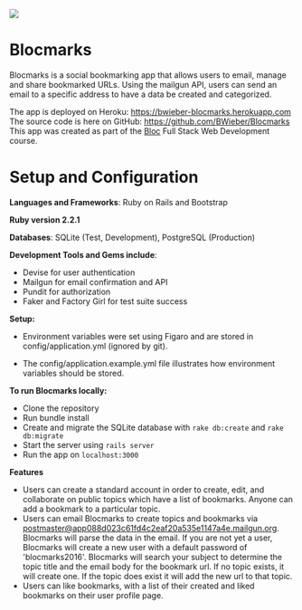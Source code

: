 ![](https://travis-ci.org/BWieber/Blocmarks.svg?branch=master)

# Blocmarks

Blocmarks is a social bookmarking app that allows users to email, manage and share bookmarked URLs. Using the mailgun API, users can send an email to a specific address to have a data be created and categorized.

The app is deployed on Heroku: https://bwieber-blocmarks.herokuapp.com
The source code is here on GitHub: https://github.com/BWieber/Blocmarks
This app was created as part of the [Bloc](www.bloc.io) Full Stack Web Development course.

# Setup and Configuration

**Languages and Frameworks**: Ruby on Rails and Bootstrap

**Ruby version 2.2.1**

**Databases**: SQLite (Test, Development), PostgreSQL (Production)

**Development Tools and Gems include**:

+ Devise for user authentication
+ Mailgun for email confirmation and API
+ Pundit for authorization
+ Faker and Factory Girl for test suite success

**Setup:**

+ Environment variables were set using Figaro and are stored in config/application.yml (ignored by git).

+ The config/application.example.yml file illustrates how environment variables should be stored.

**To run Blocmarks locally:**

+ Clone the repository
+ Run bundle install
+ Create and migrate the SQLite database with `rake db:create` and `rake db:migrate`
+ Start the server using `rails server`
+ Run the app on `localhost:3000`

**Features**

+ Users can create a standard account in order to create, edit, and collaborate on public topics which have a list of bookmarks. Anyone can add a bookmark to a particular topic.
+ Users can email Blocmarks to create topics and bookmarks via postmaster@app088d023c61fd4c2eaf20a535e1147a4e.mailgun.org. Blocmarks will parse the data in the email. If you are not yet a user, Blocmarks will create a new user with a default password of 'blocmarks2016'. Blocmarks will search your subject to determine the topic title and the email body for the bookmark url. If no topic exists, it will create one. If the topic does exist it will add the new url to that topic.
+ Users can like bookmarks, with a list of their created and liked bookmarks on their user profile page.
